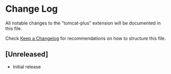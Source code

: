 # Change Log

All notable changes to the "tomcat-plus" extension will be documented in this file.

Check [Keep a Changelog](http://keepachangelog.com/) for recommendations on how to structure this file.

## [Unreleased]

- Initial release